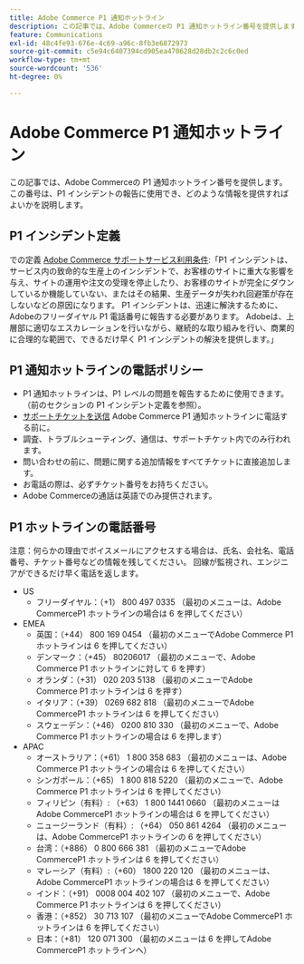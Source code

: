 ```yaml
---
title: Adobe Commerce P1 通知ホットライン
description: この記事では、Adobe Commerceの P1 通知ホットライン番号を提供します。この番号は、P1 インシデントの報告に使用でき、どのような情報を提供すればよいかを説明します。
feature: Communications
exl-id: 48c4fe93-676e-4c69-a96c-8fb3e6872973
source-git-commit: c5e94c6407394cd905ea470628d28db2c2c6c0ed
workflow-type: tm+mt
source-wordcount: '536'
ht-degree: 0%

---
```


# Adobe Commerce P1 通知ホットライン

この記事では、Adobe Commerceの P1 通知ホットライン番号を提供します。この番号は、P1 インシデントの報告に使用でき、どのような情報を提供すればよいかを説明します。

## P1 インシデント定義

での定義 [Adobe Commerce サポートサービス利用条件](https://www.adobe.com/content/dam/cc/en/legal/terms/enterprise/pdfs/Magento-Support-Services-Terms-and-Conditions.pdf):「P1 インシデントは、サービス内の致命的な生産上のインシデントで、お客様のサイトに重大な影響を与え、サイトの運用や注文の受理を停止したり、お客様のサイトが完全にダウンしているか機能していない、またはその結果、生産データが失われ回避策が存在しないなどの原因になります。 P1 インシデントは、迅速に解決するために、Adobeのフリーダイヤル P1 電話番号に報告する必要があります。 Adobeは、上層部に適切なエスカレーションを行いながら、継続的な取り組みを行い、商業的に合理的な範囲で、できるだけ早く P1 インシデントの解決を提供します。」

## P1 通知ホットラインの電話ポリシー

* P1 通知ホットラインは、P1 レベルの問題を報告するために使用できます。 （前のセクションの P1 インシデント定義を参照）。
* [サポートチケットを送信](https://experienceleague.adobe.com/docs/commerce-knowledge-base/kb/help-center-guide/magento-help-center-user-guide.html?lang=en#submit-ticket) Adobe Commerce P1 通知ホットラインに電話する前に。
* 調査、トラブルシューティング、通信は、サポートチケット内でのみ行われます。
* 問い合わせの前に、問題に関する追加情報をすべてチケットに直接追加します。
* お電話の際は、必ずチケット番号をお持ちください。
* Adobe Commerceの通話は英語でのみ提供されます。

## P1 ホットラインの電話番号

注意：何らかの理由でボイスメールにアクセスする場合は、氏名、会社名、電話番号、チケット番号などの情報を残してください。 回線が監視され、エンジニアができるだけ早く電話を返します。

* US
   * フリーダイヤル：（+1） 800 497 0335 （最初のメニューは、Adobe CommerceP1 ホットラインの場合は 6 を押してください）
* EMEA
   * 英国：（+44） 800 169 0454 （最初のメニューでAdobe Commerce P1 ホットラインは 6 を押してください）
   * デンマーク：（+45） 80206017 （最初のメニューで、Adobe Commerce P1 ホットラインに対して 6 を押す）
   * オランダ：（+31） 020 203 5138 （最初のメニューでAdobe Commerce P1 ホットラインは 6 を押す）
   * イタリア：（+39） 0269 682 818 （最初のメニューでAdobe CommerceP1 ホットラインは 6 を押してください）
   * スウェーデン：（+46） 0200 810 330 （最初のメニューで、Adobe Commerce P1 ホットラインの場合は 6 を押します）
* APAC
   * オーストラリア：（+61） 1 800 358 683 （最初のメニューは、Adobe Commerce P1 ホットラインの場合は 6 を押してください）
   * シンガポール：（+65） 1 800 818 5220 （最初のメニューで、Adobe Commerce P1 ホットラインは 6 を押してください）
   * フィリピン（有料）: （+63） 1 800 1441 0660 （最初のメニューはAdobe CommerceP1 ホットラインの場合は 6 を押してください）
   * ニュージーランド（有料）: （+64） 050 861 4264 （最初のメニューは、Adobe CommerceP1 ホットラインの 6 を押してください）
   * 台湾：（+886） 0 800 666 381 （最初のメニューでAdobe CommerceP1 ホットラインは 6 を押してください）
   * マレーシア（有料）:（+60） 1800 220 120 （最初のメニューは、Adobe CommerceP1 ホットラインの場合は 6 を押してください）
   * インド：（+91） 0008 004 402 107 （最初のメニューで、Adobe Commerce P1 ホットラインは 6 を押してください）
   * 香港：（+852） 30 713 107 （最初のメニューでAdobe CommerceP1 ホットラインは 6 を押してください）
   * 日本：（+81） 120 071 300 （最初のメニューは 6 を押してAdobe CommerceP1 ホットラインへ）
